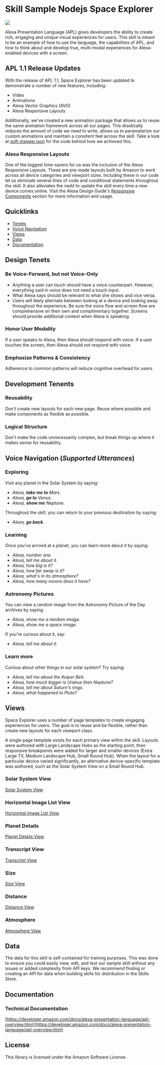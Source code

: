# Skill Sample Nodejs Space Explorer

<img src="https://m.media-amazon.com/images/G/01/mobile-apps/dex/alexa/alexa-skills-kit/tutorials/fact/header._TTH_.png" />

Alexa Presentation Language (APL) gives developers the ability to create rich, engaging and unique visual experiences for users. This skill is meant to be an example of how to use the language, the capabilities of APL, and how to think about and develop true, multi-modal experiences for Alexa-enabled devices with a screen.

## APL 1.1 Release Updates

With the release of APL 1.1, Space Explorer has been updated to demonstrate a number of new features, including:

- Video
- Animations
- Alexa Vector Graphics (AVG)
- Alexa Responsive Layouts

Additionally, we've created a new animation package that allows us to reuse the same animation framework across all our pages. This drastically reduces the amount of code we need to write, allows us to paramaterize our custom animations and maintain a consitent feel across the skill. Take a look at [soft-stagger.json](packages/soft-stagger.json) for the code behind how we achieved this.

### Alexa Responsive Layouts

One of the biggest time-savers for us was the inclusion of the Alexa Responsive Layouts. These are pre-made layouts built by Amazon to work across all device categories and viewport sizes. Including these in our code let us eliminate several lines of code and conditional statements throughout the skill. It also alleviates the nedd to update the skill every time a new device comes online. Visit the Alexa Design Guide's [Responsive Components](https://developer.amazon.com/docs/alexa-design/background.html) section for more information and usage.

## Quicklinks

- [Tenets](#design-tenets)
- [Voice Navigation](#voice-navigation-supported-utterances)
- [Views](#views)
- [Data](#data)
- [Documentation](#documentation)

## Design Tenets

### Be Voice-Forward, but not Voice-Only

- Anything a user can touch should have a voice counterpart. However, everything said in voice does not need a touch input.
- What Alexa says should be relevant to what she shows and vice versa.
- Users will likely alternate between looking at a device and looking away throughout the experience. Be sure the voice flow and screen flow are comprehensive on their own and complimentary together. Screens should provide additional context when Alexa is speaking.

### Honor User Modality

If a user speaks to Alexa, then Alexa should respond with voice. If a user touches the screen, then Alexa should not respond with voice.

### Emphasize Patterns & Consistency

Adherence to common patterns will reduce cognitive overhead for users.

## Development Tenents

### Reusability

Don't create new layouts for each new page. Reuse where possible and make components as flexible as possible.

### Logical Structure

Don't make the code unnecessarily complex, but break things up where it makes sense for reusability.

## Voice Navigation (_Supported Utterances_)

### Exploring

Visit any planet in the Solar System by saying:

- _Alexa, **take me to** Mars._
- _Alexa, **go to** Venus._
- _Alexa, **show me** Neptune._

Throughout the skill, you can return to your previous destination by saying:

- _Alexa, **go back**._

### Learning

Once you've arrived at a planet, you can learn more about it by saying:

- _Alexa, number one._
- _Alexa, tell me about it._
- _Alexa, how big is it?_
- _Alexa, how far away is it?_
- _Alexa, what's in its atmosphere?_
- _Alexa, how many moons does it have?_

### Astronomy Pictures

You can view a random image from the Astronomy Picture of the Day archives by saying:

- _Alexa, show me a random image._
- _Alexa, show me a space image._

If you're curious about it, say:

- _Alexa, tell me about it._

### Learn more

Curious about other things in our solar system? Try saying:

- _Alexa, tell me about the Kuiper Belt._
- _Alexa, how much bigger is Uranus than Neptune?_
- _Alexa, tell me about Saturn's rings._
- _Alexa, what happened to Pluto?_

## Views

Space Explorer uses a number of page templates to create engaging experiences for users. The goal is to reuse and be flexible, rather than create new layouts for each viewport class.

A single page template exists for each primary view within the skill. Layouts were authored with Large Landscape Hubs as the starting point, then responsive breakpoints were added for larger and smaller devices (Extra Large TV, Medium Landscape Hub, Small Round Hub). When the layout for a particular device varied significantly, an alternative device-specific template was authored, such as the Solar System View on a Small Round Hub.

### Solar System View

[Solar System View](docs/solar_system_view.md)

### Horizontal Image List View

[Horizontal Image List View](docs/horizontal_image_list_view.md)

### Planet Details

[Planet Details View](docs/planet_details_view.md)

### Transcript View

[Transcript View](docs/transcript_view.md)

### Size

[Size View](docs/size_view.md)

### Distance

[Distance View](docs/distance_view.md)

### Atmosphere

[Atmosphere View](docs/atmosphere_view.md)

## Data

The data for this skill is self-contained for training purposes. This was done to ensure you could easily view, edit, and test our sample skill without any issues or added complexity from API keys. We recommend finding or creating an API for data when building skills for distribution in the Skills Store.

## Documentation

### Technical Documentation

[https://developer.amazon.com/docs/alexa-presentation-language/apl-overview.html](https://developer.amazon.com/docs/alexa-presentation-language/apl-overview.html)

## License

This library is licensed under the Amazon Software License.
